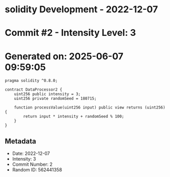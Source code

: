 ﻿# solidity Development - 2022-12-07
# Commit #2 - Intensity Level: 3
# Generated on: 2025-06-07 09:59:05
```solidity
pragma solidity ^0.8.0;

contract DataProcessor2 {
    uint256 public intensity = 3;
    uint256 private randomSeed = 180715;

    function processValue(uint256 input) public view returns (uint256) {
        return input * intensity + randomSeed % 100;
    }
}
```
## Metadata
- Date: 2022-12-07
- Intensity: 3
- Commit Number: 2
- Random ID: 562441358

